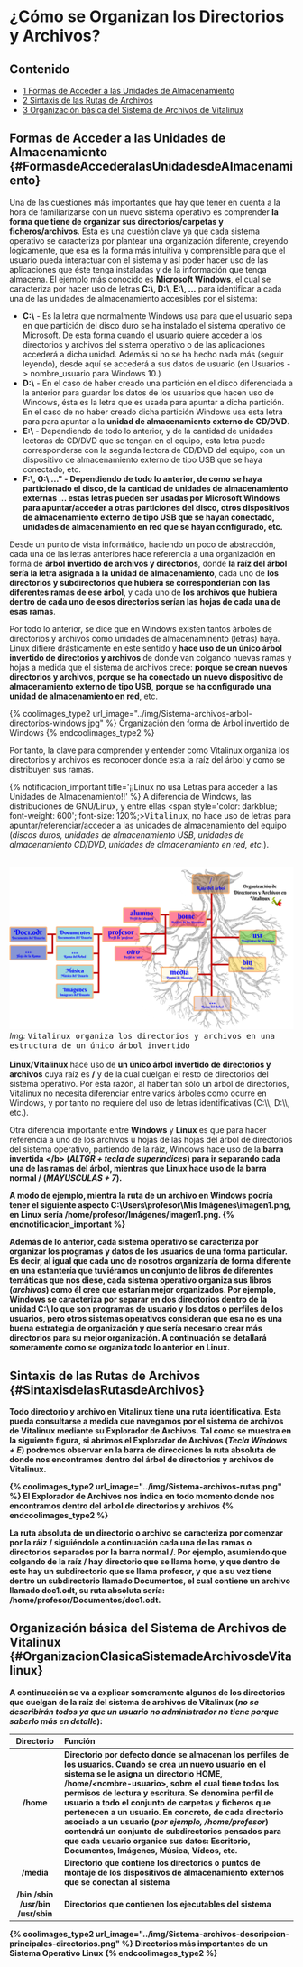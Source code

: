 # ¿Cómo se Organizan los Directorios y Archivos?

## Contenido

- [1 Formas de Acceder a las Unidades de Almacenamiento](#FormasdeAccederalasUnidadesdeAlmacenamiento)
- [2 Sintaxis de las Rutas de Archivos](#SintaxisdelasRutasdeArchivos)
- [3 Organización básica del Sistema de Archivos de Vitalinux](#OrganizacionClasicaSistemadeArchivosdeVitalinux)

## Formas de Acceder a las Unidades de Almacenamiento {#FormasdeAccederalasUnidadesdeAlmacenamiento}

Una de las cuestiones más importantes que hay que tener en cuenta a la hora de familiarizarse con un nuevo sistema operativo es comprender **la forma que tiene de organizar sus directorios/carpetas y ficheros/archivos**.  Esta es una cuestión clave ya que cada sistema operativo se caracteriza por plantear una organización diferente, creyendo lógicamente, que esa es la forma más intuitiva y comprensible para que el usuario pueda interactuar con el sistema y así poder hacer uso de las aplicaciones que éste tenga instaladas y de la información que tenga almacena.
El ejemplo más conocido es **Microsoft Windows**, el cual se caracteriza por hacer uso de letras **C:\\, D:\\, E:\\, ...** para identificar a cada una de las unidades de almacenamiento accesibles por el sistema:

-  **C:\\** - Es la letra que normalmente Windows usa para que el usuario sepa en que partición del disco duro se ha instalado el sistema operativo de Microsoft.  De esta forma cuando el usuario quiere acceder a los directorios y archivos del sistema operativo o de las aplicaciones accederá a dicha unidad. Además si no se ha hecho nada más (seguir leyendo), desde aquí se accederá a sus datos de usuario (en Usuarios -> nombre_usuario para Windows 10.)
-  **D:\\** - En el caso de haber creado una partición en el disco diferenciada a la anterior para guardar los datos de los usuarios que hacen uso de Windows, ésta es la letra que es usada para apuntar a dicha partición.  En el caso de no haber creado dicha partición Windows usa esta letra para para apuntar a la **unidad de almacenamiento externo de CD/DVD**.
-  **E:\\** - Dependiendo de todo lo anterior, y de la cantidad de unidades lectoras de CD/DVD que se tengan en el equipo, esta letra puede corresponderse con la segunda lectora de CD/DVD del equipo, con un dispositivo de almacenamiento externo de tipo USB que se haya conectado, etc.
-  **F:\\, G:\\ ..." - Dependiendo de todo lo anterior, de como se haya particionado el disco, de la cantidad de unidades de almacenamiento externas ... estas letras pueden ser usadas por Microsoft Windows para apuntar/acceder a otras particiones del disco, otros dispositivos de almacenamiento externo de tipo USB que se hayan conectado, unidades de almacenamiento en red que se hayan configurado, etc.**

Desde un punto de vista informático, haciendo un poco de abstracción, cada una de las letras anteriores hace referencia a una organización en forma de **árbol invertido de archivos y directorios**, donde **la raíz del árbol sería la letra asignada a la unidad de almacenamiento**, cada uno de **los directorios y subdirectorios que hubiera se corresponderían con las diferentes ramas de ese árbol**, y cada uno de **los archivos que hubiera dentro de cada uno de esos directorios serían las hojas de cada una de esas ramas**.


Por todo lo anterior, se dice que en Windows existen tantos árboles de directorios y archivos como unidades de almacenaminento (letras) haya.  Linux difiere drásticamente en este sentido y **hace uso de un único árbol invertido de directorios y archivos** de donde van colgando nuevas ramas y hojas a medida que el sistema de archivos crece: **porque se crean nuevos directorios y archivos**, **porque se ha conectado un nuevo dispositivo de almacenamiento externo de tipo USB**, **porque se ha configurado una unidad de almacenamiento en red**, etc.

{% coolimages_type2 url_image="../img/Sistema-archivos-arbol-directorios-windows.jpg" %}
Organización den forma de Árbol invertido de Windows
{% endcoolimages_type2 %}

Por tanto, la clave para comprender y entender como Vitalinux organiza los directorios y archivos es reconocer donde esta la raíz del árbol y como se distribuyen sus ramas.

{% notificacion_important title='¡¡Linux no usa Letras para acceder a las Unidades de Almacenamiento!!' %}
A diferencia de Windows, las distribuciones de GNU/Linux, y entre ellas <span style='color: darkblue; font-weight: 600'; font-size: 120%;><tt>Vitalinux</tt></span>, no hace uso de letras para apuntar/referenciar/acceder a las unidades de almacenamiento del equipo (*discos duros, unidades de almacenamiento USB, unidades de almacenamiento CD/DVD, unidades de almacenamiento en red, etc.*).
<br><br>
<div class="container">
<img class="coolimage" src="../img/Sistema-archivos-organizacion-directorios-archivos-vitalinux.png" alt="Imagen no Localizada">
<div class="imagetext_type2"><i>Img:</i> <tt>Vitalinux organiza los directorios y archivos en una estructura de un único árbol invertido</tt></div>
</div>
<br>
<b>Linux/Vitalinux</b> hace uso de <b>un único árbol invertido de directorios y archivos</b> cuya raíz es <b>/</b> y de la cual cuelgan el resto de directorios del sistema operativo.  Por esta razón, al haber tan sólo un árbol de directorios, Vitalinux no necesita diferenciar entre varios árboles como ocurre en Windows, y por tanto no requiere del uso de letras identificativas (C:\\, D:\\, etc.).

Otra diferencia importante entre <b>Windows</b> y <b>Linux</b> es que para hacer referencia a uno de los archivos u hojas de las hojas del árbol de directorios del sistema operativo, partiendo de la ráiz, Windows hace uso de la <b>barra invertida</b> <b>\</b> (<i>ALTGR + tecla de superíndices</i>) para ir separando cada una de las ramas del árbol, mientras que <b>Linux</b> hace uso de la <b>barra normal /</b> (<i>MAYUSCULAS + 7</i>).

A modo de ejemplo, mientra la ruta de un archivo en Windows podría tener el siguiente aspecto <b>C:\Users\profesor\Mis Imágenes\imagen1.png</b>, en Linux sería <b>/home/profesor/Imágenes/imagen1.png</b>.
{% endnotificacion_important %}

Además de lo anterior, cada sistema operativo se caracteriza por organizar los programas y datos de los usuarios de una forma particular.  Es decir, al igual que cada uno de nosotros organizaría de forma diferente en una estantería que tuviéramos un conjunto de libros de diferentes temáticas que nos diese, cada sistema operativo **organiza sus libros** (*archivos*) como él cree que estarían mejor organizados.  Por ejemplo, Windows se caracteriza por separar en dos directorios dentro de la unidad **C:\\** lo que son programas de usuario y los datos o perfiles de los usuarios, pero otros sistemas operativos consideran que esa no es una buena estrategia de organización y que sería necesario crear más directorios para su mejor organización.  A continuación se detallará someramente como se organiza todo lo anterior en Linux.


## Sintaxis de las Rutas de Archivos {#SintaxisdelasRutasdeArchivos}

Todo directorio y archivo en Vitalinux tiene una ruta identificativa.  Esta pueda consultarse a medida que navegamos por el sistema de archivos de Vitalinux mediante su **Explorador de Archivos**.  Tal como se muestra en la siguiente figura, si abrimos el **Explorador de Archivos** (*Tecla Windows + E*) podremos observar en la barra de direcciones la **ruta absoluta** de donde nos encontramos dentro del **árbol de directorios y archivos de Vitalinux**.

{% coolimages_type2 url_image="../img/Sistema-archivos-rutas.png" %}
El Explorador de Archivos nos indica en todo momento donde nos encontramos dentro del árbol de directorios y archivos
{% endcoolimages_type2 %}

La **ruta absoluta** de un directorio o archivo se caracteriza por comenzar por **la ráiz /** siguiéndole a continuación cada una de las ramas o directorios separados por la **barra normal /**.  Por ejemplo, asumiendo que colgando de la raíz **/** hay directorio que se llama **home**, y que dentro de este hay un subdirectorio que se llama **profesor**, y que a su vez tiene dentro un subdirectorio llamado **Documentos**, el cual contiene un archivo llamado **doc1.odt**, su ruta absoluta sería: **/home/profesor/Documentos/doc1.odt**.


## Organización básica del Sistema de Archivos de Vitalinux {#OrganizacionClasicaSistemadeArchivosdeVitalinux}

A continuación se va a explicar someramente algunos de los directorios que cuelgan de la raíz del sistema de archivos de Vitalinux (*no se describirán todos ya que un usuario no administrador no tiene porque saberlo más en detalle*):

| Directorio | Función |
| :---: | :--- |
| **/home** | Directorio por defecto donde se almacenan los perfiles de los usuarios. Cuando se crea un nuevo usuario en el sistema se le asigna un directorio HOME, **/home/&lt;nombre-usuario&gt;**, sobre el cual tiene todos los permisos de lectura y escritura.  Se denomina **perfil de usuario** a todo el conjunto de carpetas y ficheros que pertenecen a un usuario.  En concreto, de cada directorio asociado a un usuario (*por ejemplo, **/home/profesor***) contendrá un conjunto de subdirectorios pensados para que cada usuario organice sus datos: **Escritorio, Documentos, Imágenes, Música, Vídeos, etc.** |
| **/media** | Directorio que contiene los directorios o puntos de montaje de los dispositivos de almacenamiento externos que se conectan al sistema |
| **/bin /sbin /usr/bin /usr/sbin** | Directorios que contienen los ejecutables del sistema |

{% coolimages_type2 url_image="../img/Sistema-archivos-descripcion-principales-directorios.png" %}
Directorios más importantes de un Sistema Operativo Linux
{% endcoolimages_type2 %}

